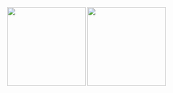 <div align="center">
  <a href="#"><img align="center" height="180em" src="https://github-readme-stats.vercel.app/api?username=dalikewara&show_icons=true&theme=gruvbox&hide_border=true&hide_title=true" /></a>
  <a href="#"><img align="center" height="180em" src="https://github-readme-stats.vercel.app/api/top-langs/?username=dalikewara&hide_title=true&hide_border=true&layout=compact&langs_count=8&theme=gruvbox" /></a>
</div>
